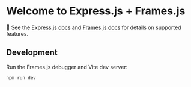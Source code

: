 # Welcome to Express.js + Frames.js

📖 See the [Express.js docs](https://expressjs.com) and [Frames.js docs](https://framesjs.org) for details on supported features.

## Development

Run the Frames.js debugger and Vite dev server:

```shellscript
npm run dev
```
